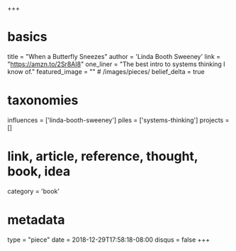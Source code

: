 +++
# basics
title     		 = "When a Butterfly Sneezes"
author    		 = 'Linda Booth Sweeney'
link      		 = "https://amzn.to/2Sr8AI8"
one_liner 		 = "The best intro to systems thinking I know of."
featured_image = "" # /images/pieces/
belief_delta	 = true

# taxonomies
influences		 = ['linda-booth-sweeney']
piles     		 = ['systems-thinking']
projects			 = []

# link, article, reference, thought, book, idea
category  		 = 'book'

# metadata
type	    		 = "piece"
date      		 = 2018-12-29T17:58:18-08:00
disqus    		 = false
+++

